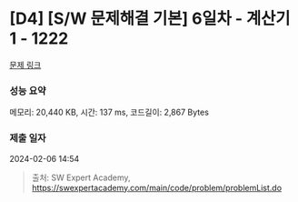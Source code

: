 # [D4] [S/W 문제해결 기본] 6일차 - 계산기1 - 1222 

[문제 링크](https://swexpertacademy.com/main/code/problem/problemDetail.do?contestProbId=AV14mbSaAEwCFAYD) 

### 성능 요약

메모리: 20,440 KB, 시간: 137 ms, 코드길이: 2,867 Bytes

### 제출 일자

2024-02-06 14:54



> 출처: SW Expert Academy, https://swexpertacademy.com/main/code/problem/problemList.do